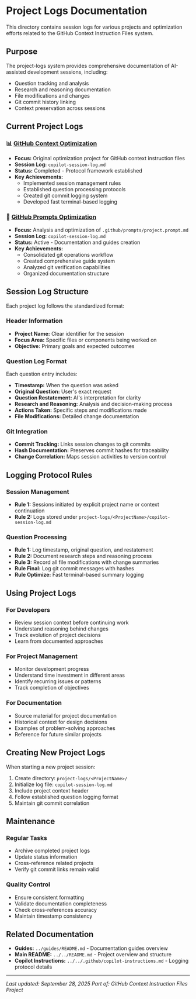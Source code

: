 # Project Logs Documentation

This directory contains session logs for various projects and optimization efforts related to the GitHub Context Instruction Files system.

## Purpose

The project-logs system provides comprehensive documentation of AI-assisted development sessions, including:
- Question tracking and analysis
- Research and reasoning documentation
- File modifications and changes
- Git commit history linking
- Context preservation across sessions

## Current Project Logs

### 📊 [GitHub Context Optimization](github-context-optimization/)
- **Focus:** Original optimization project for GitHub context instruction files
- **Session Log:** `copilot-session-log.md`
- **Status:** Completed - Protocol framework established
- **Key Achievements:**
  - Implemented session management rules
  - Established question processing protocols
  - Created git commit logging system
  - Developed fast terminal-based logging

### 🎯 [GitHub Prompts Optimization](github-prompts-optimization/)
- **Focus:** Analysis and optimization of `.github/prompts/project.prompt.md`
- **Session Log:** `copilot-session-log.md`
- **Status:** Active - Documentation and guides creation
- **Key Achievements:**
  - Consolidated git operations workflow
  - Created comprehensive guide system
  - Analyzed git verification capabilities
  - Organized documentation structure

## Session Log Structure

Each project log follows the standardized format:

### Header Information
- **Project Name:** Clear identifier for the session
- **Focus Area:** Specific files or components being worked on
- **Objective:** Primary goals and expected outcomes

### Question Log Format
Each question entry includes:
- **Timestamp:** When the question was asked
- **Original Question:** User's exact request
- **Question Restatement:** AI's interpretation for clarity
- **Research and Reasoning:** Analysis and decision-making process
- **Actions Taken:** Specific steps and modifications made
- **File Modifications:** Detailed change documentation

### Git Integration
- **Commit Tracking:** Links session changes to git commits
- **Hash Documentation:** Preserves commit hashes for traceability
- **Change Correlation:** Maps session activities to version control

## Logging Protocol Rules

### Session Management
- **Rule 1:** Sessions initiated by explicit project name or context continuation
- **Rule 2:** Logs stored under `project-logs/<ProjectName>/copilot-session-log.md`

### Question Processing
- **Rule 1:** Log timestamp, original question, and restatement
- **Rule 2:** Document research steps and reasoning process
- **Rule 3:** Record all file modifications with change summaries
- **Rule Final:** Log git commit messages with hashes
- **Rule Optimize:** Fast terminal-based summary logging

## Using Project Logs

### For Developers
- Review session context before continuing work
- Understand reasoning behind changes
- Track evolution of project decisions
- Learn from documented approaches

### For Project Management
- Monitor development progress
- Understand time investment in different areas
- Identify recurring issues or patterns
- Track completion of objectives

### For Documentation
- Source material for project documentation
- Historical context for design decisions
- Examples of problem-solving approaches
- Reference for future similar projects

## Creating New Project Logs

When starting a new project session:
1. Create directory: `project-logs/<ProjectName>/`
2. Initialize log file: `copilot-session-log.md`
3. Include project context header
4. Follow established question logging format
5. Maintain git commit correlation

## Maintenance

### Regular Tasks
- Archive completed project logs
- Update status information
- Cross-reference related projects
- Verify git commit links remain valid

### Quality Control
- Ensure consistent formatting
- Validate documentation completeness
- Check cross-references accuracy
- Maintain timestamp consistency

## Related Documentation

- **Guides:** `../guides/README.md` - Documentation guides overview
- **Main README:** `../../README.md` - Project overview and structure
- **Copilot Instructions:** `../../.github/copilot-instructions.md` - Logging protocol details

---

*Last updated: September 28, 2025*
*Part of: GitHub Context Instruction Files Project*
